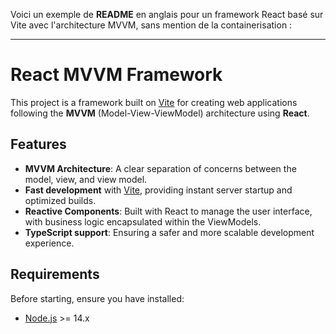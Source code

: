 Voici un exemple de **README** en anglais pour un framework React basé sur Vite avec l'architecture MVVM, sans mention de la containerisation :

---

# React MVVM Framework

This project is a framework built on [Vite](https://vitejs.dev/) for creating web applications following the **MVVM** (Model-View-ViewModel) architecture using **React**.

## Features

- **MVVM Architecture**: A clear separation of concerns between the model, view, and view model.
- **Fast development** with [Vite](https://vitejs.dev/), providing instant server startup and optimized builds.
- **Reactive Components**: Built with React to manage the user interface, with business logic encapsulated within the ViewModels.
- **TypeScript support**: Ensuring a safer and more scalable development experience.

## Requirements

Before starting, ensure you have installed:

- [Node.js](https://nodejs.org/) >= 14.x
